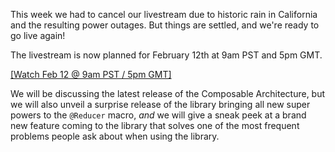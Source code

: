 This week we had to cancel our livestream due to historic rain in California and the resulting
power outages. But things are settled, and we're ready to go live again!

The livestream is now planned for February 12th at 9am PST and 5pm GMT.

[[Watch Feb 12 @ 9am PST / 5pm GMT]](/live)

We will be discussing the latest release of the Composable Architecture, but we will also unveil a
surprise release of the library bringing all new super powers to the `@Reducer` macro, _and_ we
will give a sneak peek at a brand new feature coming to the library that solves one of the most 
frequent problems people ask about when using the library.

